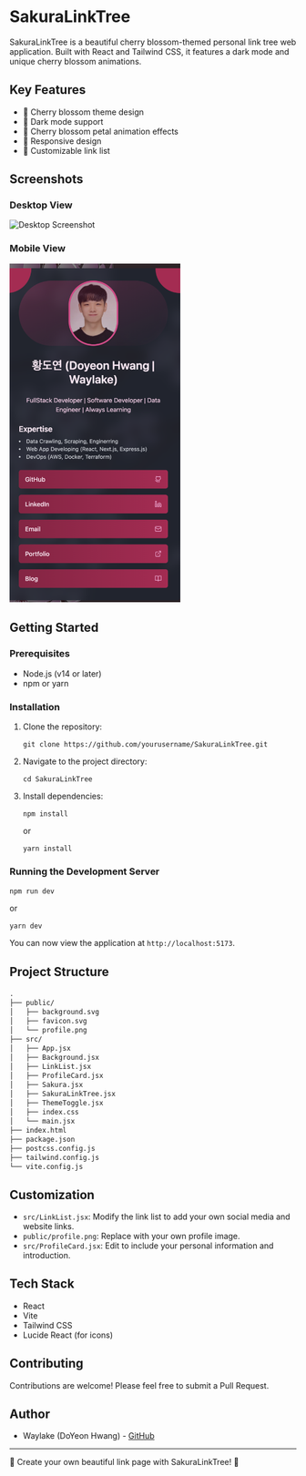 # SakuraLinkTree

SakuraLinkTree is a beautiful cherry blossom-themed personal link tree web application. Built with React and Tailwind CSS, it features a dark mode and unique cherry blossom animations.

## Key Features

- 🌸 Cherry blossom theme design
- 🌙 Dark mode support
- 🍃 Cherry blossom petal animation effects
- 📱 Responsive design
- 🔗 Customizable link list

## Screenshots

### Desktop View

![Desktop Screenshot](./screenshots/screenshot1.png)

### Mobile View

<img src="./screenshots/screenshot2.png" alt="Mobile Screenshot" width="300"/>

## Getting Started

### Prerequisites

- Node.js (v14 or later)
- npm or yarn

### Installation

1. Clone the repository:

   ```
   git clone https://github.com/yourusername/SakuraLinkTree.git
   ```

2. Navigate to the project directory:

   ```
   cd SakuraLinkTree
   ```

3. Install dependencies:
   ```
   npm install
   ```
   or
   ```
   yarn install
   ```

### Running the Development Server

```
npm run dev
```

or

```
yarn dev
```

You can now view the application at `http://localhost:5173`.

## Project Structure

```
.
├── public/
│   ├── background.svg
│   ├── favicon.svg
│   └── profile.png
├── src/
│   ├── App.jsx
│   ├── Background.jsx
│   ├── LinkList.jsx
│   ├── ProfileCard.jsx
│   ├── Sakura.jsx
│   ├── SakuraLinkTree.jsx
│   ├── ThemeToggle.jsx
│   ├── index.css
│   └── main.jsx
├── index.html
├── package.json
├── postcss.config.js
├── tailwind.config.js
└── vite.config.js
```

## Customization

- `src/LinkList.jsx`: Modify the link list to add your own social media and website links.
- `public/profile.png`: Replace with your own profile image.
- `src/ProfileCard.jsx`: Edit to include your personal information and introduction.

## Tech Stack

- React
- Vite
- Tailwind CSS
- Lucide React (for icons)

## Contributing

Contributions are welcome! Please feel free to submit a Pull Request.

## Author

- Waylake (DoYeon Hwang) - [GitHub](https://github.com/waylake)

---

🌸 Create your own beautiful link page with SakuraLinkTree! 🌸
